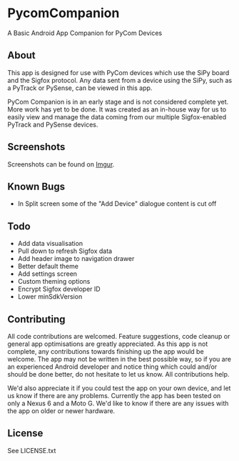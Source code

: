 # PycomCompanion
A Basic Android App Companion for PyCom Devices

## About
This app is designed for use with PyCom devices which use the SiPy board and the Sigfox protocol. Any data sent from a device using the SiPy, such as a PyTrack or PySense, can be viewed in this app.

PyCom Companion is in an early stage and is not considered complete yet. More work has yet to be done. It was created as an in-house way for us to easily view and manage the data coming from our multiple Sigfox-enabled PyTrack and PySense devices.

## Screenshots
Screenshots can be found on [Imgur](http://imgur.com/a/YWn8T).

## Known Bugs
- In Split screen some of the "Add Device" dialogue content is cut off

## Todo
- Add data visualisation
- Pull down to refresh Sigfox data
- Add header image to navigation drawer
- Better default theme
- Add settings screen
- Custom theming options
- Encrypt Sigfox developer ID
- Lower minSdkVersion

## Contributing
All code contributions are welcomed. Feature suggestions, code cleanup or general app optimisations are greatly appreciated. As this app is not complete, any contributions towards finishing up the app would be welcome. The app may not be written in the best possible way, so if you are an experienced Android developer and notice thing which could and/or should be done better, do not hesitate to let us know. All contributions help.

We'd also appreciate it if you could test the app on your own device, and let us know if there are any problems. Currently the app has been tested on only a Nexus 6 and a Moto G. We'd like to know if there are any issues with the app on older or newer hardware.

## License
See LICENSE.txt
